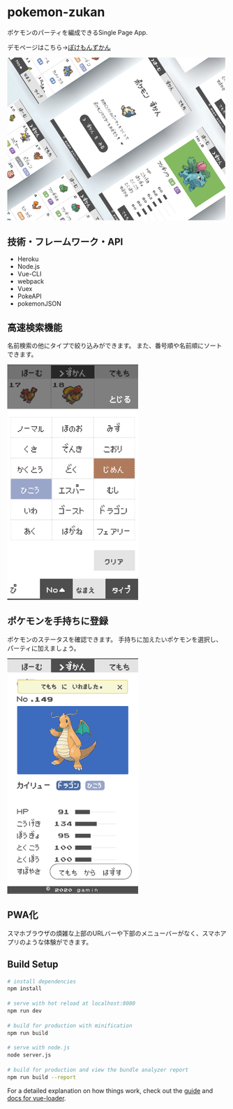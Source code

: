 # pokemon-zukan

  ポケモンのパーティを編成できるSingle Page App.

  デモページはこちら→[ぽけもんずかん](https://pure-ridge-71592.herokuapp.com/)

  <img src="readme/readme.jpg" width="500px">

## 技術・フレームワーク・API

  * Heroku
  * Node.js
  * Vue-CLI
  * webpack
  * Vuex
  * PokeAPI
  * pokemonJSON

## 高速検索機能

  名前検索の他にタイプで絞り込みができます。
  また、番号順や名前順にソートできます。

  <img src="readme/type.png" width="300px">

## ポケモンを手持ちに登録
  ポケモンのステータスを確認できます。
  手持ちに加えたいポケモンを選択し、パーティに加えましょう。

  <img src="readme/detail.png" width="300px">

## PWA化

  スマホブラウザの煩雑な上部のURLバーや下部のメニューバーがなく、スマホアプリのような体験ができます。

## Build Setup

``` bash
# install dependencies
npm install

# serve with hot reload at localhost:8080
npm run dev

# build for production with minification
npm run build

# serve with node.js
node server.js

# build for production and view the bundle analyzer report
npm run build --report
```

For a detailed explanation on how things work, check out the [guide](http://vuejs-templates.github.io/webpack/) and [docs for vue-loader](http://vuejs.github.io/vue-loader).
